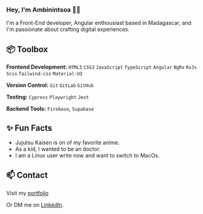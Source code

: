 ### Hey, I'm Ambinintsoa 👋🏽 

I'm a Front-End developer, Angular enthousiast based in Madagascar, and I'm passionate about crafting digital experiences. 

## 📦 Toolbox

**Frontend Development:** `HTML5` `CSS3` `JavaScript` `TypeScript` `Angular` `NgRx` `RxJs` `Scss` `Tailwind-css` `Material-UI`
 
**Version Control:** `Git` `GitLab` `GitHub`

**Testing:** `Cypress` `Playwright` `Jest`

**Backend Tools:** `Firebase`, `Supabase`

 
## ✨ Fun Facts 

- Jujutsu Kaisen is on of my favorite anime.
- As a kid, I wanted to be an doctor.
- I am a Linux user write now and want to switch to MacOs.

## 📫 Contact

Visit my [portfolio](https://portfolly.io/rahmbints)

Or DM me on [LinkedIn](https://www.linkedin.com/in/ambinintsoa-harimanana-rakotonirina-a00b88191/). 
 

